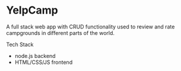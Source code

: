 # YelpCamp

A full stack web app with CRUD functionality used to review and rate campgrounds in different parts of the world.

Tech Stack
- node.js backend
- HTML/CSS/JS frontend
